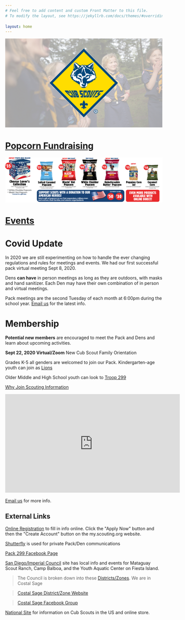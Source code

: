 ```yaml
---
# Feel free to add content and custom Front Matter to this file.
# To modify the layout, see https://jekyllrb.com/docs/themes/#overriding-theme-defaults

layout: home
---
```

![Scout Me In](bs_img/CubsBCCover.jpg)

# [Popcorn Fundraising](/popcorn.html)
![Image](bs_img/PopCorn2020.png)
# [Events](/events)
# Covid Update
In 2020 we are still experimenting on how to handle the ever changing regulations and rules for meetings and events.
We had our first successful pack virtual meeting Sept 8, 2020.

Dens **can have** in person meetings as long as they are outdoors, with masks and hand sanitizer.
Each Den may have their own combination of in person and virtual meetings.

Pack meetings are the second Tuesday of each month at 6:00pm during the school year.
<a href="mailto:info@pack299sandiego.org?Subject=Pack 299 Info" title="Contact us">Email us</a> for the latest info.

# Membership

**Potential new members** are encouraged to meet the Pack and Dens and learn about upcoming activities.

**Sept 22, 2020 Virtual/Zoom** New Cub Scout Family Orientation

Grades K-5 all genders are welcomed to join our Pack.
Kindergarten-age youth can join as [Lions](https://www.sdicbsa.org/Programs/LionProgram.php)

Older Middle and High School youth can look to [Troop 299](http://troop299sd.com/)

[Why Join Scouting Information](https://i9peu1ikn3a16vg4e45rqi17-wpengine.netdna-ssl.com/wp-content/uploads/2020/06/512-73520-Welcome-New-CS-Family_WEB_FPDF.pdf)

<iframe width="560" height="315" src="https://www.youtube.com/embed/-wUZ_yeY9qc" frameborder="0" allow="accelerometer; autoplay; encrypted-media; gyroscope; picture-in-picture" allowfullscreen></iframe>

<a href="mailto:info@pack299sandiego.org?Subject=Pack 299 Info" title="Contact us">Email us</a> for more info.

## External Links

[Online Registration](https://beascout.scouting.org/list/?zip=92117&program%5B0%5D=pack&cubFilter=all&miles=10&unitID=249742) to fill in info online. Click the "Apply Now" button and then the "Create Account" button on the my.scouting.org website.

[Shutterfly](https://pack299sandiego.shutterfly.com) is used for private Pack/Den communications

[Pack 299 Facebook Page](https://www.facebook.com/Pack-299-San-Diego-Clairemont-Cub-Scouts-2020-2021-115635906923017/)

[San Diego/Imperial Council](http://www.sdicbsa.org/) site has local info and events for Mataguay Scout Ranch, Camp Balboa, and the Youth Aquatic Center on Fiesta Island.

> The Council is broken down into these [Districts/Zones](https://www.sdicbsa.org/Zones/Images/ZoneMap.jpg). We are in Costal Sage

> [Costal Sage District/Zone Website](https://coastalsage.sdicbsa.org/)

> [Costal Sage Facebook Group](https://www.facebook.com/CoastalSageBSA/)

[National Site](https://www.scouting.org/programs/cub-scouts/) for information on Cub Scouts in the US and online store.
